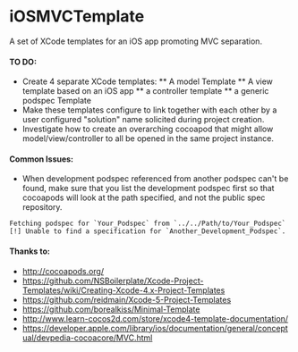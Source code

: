 iOSMVCTemplate
==============

A set of XCode templates for an iOS app promoting MVC separation. 

#### TO DO:
* Create 4 separate XCode templates:
** A model Template
** A view template based on an iOS app
** a controller template
** a generic podspec Template
* Make these templates configure to link together with each other by a user configured "solution" name solicited during project creation.
* Investigate how to create an overarching cocoapod that might allow model/view/controller to all be opened in the same project instance.

#### Common Issues:
* When development podspec referenced from another podspec can't be found, make sure that you list the development podspec first so that cocoapods will look at the path specified, and not the public spec repository.
```` 
Fetching podspec for `Your_Podspec` from `../../Path/to/Your_Podspec`
[!] Unable to find a specification for `Another_Development_Podspec`.
````

#### Thanks to:
* http://cocoapods.org/
* https://github.com/NSBoilerplate/Xcode-Project-Templates/wiki/Creating-Xcode-4.x-Project-Templates
* https://github.com/reidmain/Xcode-5-Project-Templates
* https://github.com/borealkiss/Minimal-Template
* http://www.learn-cocos2d.com/store/xcode4-template-documentation/
* https://developer.apple.com/library/ios/documentation/general/conceptual/devpedia-cocoacore/MVC.html



